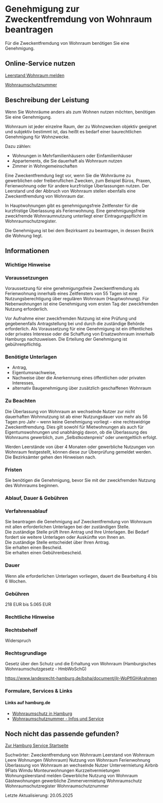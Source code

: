




Genehmigung zur Zweckentfremdung von Wohnraum beantragen
========================================================

Für die Zweckentfremdung von Wohnraum benötigen Sie eine Genehmigung.

Online-Service nutzen
---------------------

[Leerstand Wohnraum melden](https://serviceportal.hamburg.de/HamburgGateway/Service/Entry/AFM_LeerSd)

[Wohnraumschutznummer](https://serviceportal.hamburg.de/HamburgGateway/Service/Entry/WRSCHUTZNR)

Beschreibung der Leistung
-------------------------

Wenn Sie Wohnräume anders als zum Wohnen nutzen möchten, benötigen Sie eine Genehmigung.  
  
Wohnraum ist jeder einzelne Raum, der zu Wohnzwecken objektiv geeignet und subjektiv bestimmt ist, das heißt es bedarf einer baurechtlichen Genehmigung für Wohnzwecke.  
  
Dazu zählen:

* Wohnungen in Mehrfamilienhäusern oder Einfamilienhäuser
* Appartements, die Sie dauerhaft als Wohnraum nutzen
* Zimmer in Wohngemeinschaften

Eine Zweckentfremdung liegt vor, wenn Sie die Wohnräume zu gewerblichen oder freiberuflichen Zwecken, zum Beispiel Büros, Praxen, Ferienwohnung oder für andere kurzfristige Überlassungen nutzen. Der Leerstand und der Abbruch von Wohnraum stellen ebenfalls eine Zweckentfremdung von Wohnraum dar.  
  
In Hauptwohnungen gibt es genehmigungsfreie Zeitfenster für die kurzfristige Überlassung als Ferienwohnung. Eine genehmigungsfreie zweckfremde Wohnraumnutzung unterliegt einer Eintragungspflicht im Wohnraumschutzregister.  
  
Die Genehmigung ist bei dem Bezirksamt zu beantragen, in dessen Bezirk die Wohnung liegt.

Informationen
-------------

### Wichtige Hinweise

### Voraussetzungen

Voraussetzung für eine genehmigungsfreie Zweckentfremdung als Ferienwohnung innerhalb eines Zeitfensters von 55 Tagen ist eine Nutzungsberechtigung über regulären Wohnraum (Hauptwohnung). Für Nebenwohnungen ist eine Genehmigung vom ersten Tag der zweckfremden Nutzung erforderlich.  
  
Vor Aufnahme einer zweckfremden Nutzung ist eine Prüfung und gegebenenfalls Antragstellung bei und durch die zuständige Behörde erforderlich. Als Voraussetzung für eine Genehmigung ist ein öffentliches oder privates Interesse oder die Schaffung von Ersatzwohnraum innerhalb Hamburgs nachzuweisen. Die Erteilung der Genehmigung ist gebührenpflichtig.

### Benötigte Unterlagen

* Antrag,
* Eigentumsnachweise,
* Nachweise über die Anerkennung eines öffentlichen oder privaten Interesses,
* alternativ Baugenehmigung über zusätzlich geschaffenen Wohnraum

### Zu Beachten

Die Überlassung von Wohnraum an wechselnde Nutzer zur nicht dauerhaften Wohnnutzung ist ab einer Nutzungsdauer von mehr als 56 Tagen pro Jahr – wenn keine Genehmigung vorliegt – eine rechtswidrige Zweckentfremdung. Dies gilt sowohl für Mietwohnungen als auch für Eigentumswohnungen und unabhängig davon, ob die Überlassung des Wohnraums gewerblich, zum „Selbstkostenpreis“ oder unentgeltlich erfolgt.  
  
Werden Leerstände von über 4 Monaten oder gewerbliche Nutzungen von Wohnraum festgestellt, können diese zur Überprüfung gemeldet werden. Die Bezirksämter gehen den Hinweisen nach.

### Fristen

Sie benötigen die Genehmigung, bevor Sie mit der zweckfremden Nutzung des Wohnraums beginnen.

### Ablauf, Dauer & Gebühren

### Verfahrensablauf

Sie beantragen die Genehmigung auf Zweckentfremdung von Wohnraum mit allen erforderlichen Unterlagen bei der zuständigen Stelle.  
Die zuständige Stelle prüft Ihren Antrag und Ihre Unterlagen. Bei Bedarf fordert sie weitere Unterlagen oder Auskünfte von Ihnen an.  
Die zuständige Stelle entscheidet über Ihren Antrag.  
Sie erhalten einen Bescheid.  
Sie erhalten einen Gebührenbescheid.

### Dauer

Wenn alle erforderlichen Unterlagen vorliegen, dauert die Bearbeitung 4 bis 6 Wochen.

### Gebühren

218 EUR bis 5.065 EUR

### Rechtliche Hinweise

### Rechtsbehelf

Widerspruch

### Rechtsgrundlage

Gesetz über den Schutz und die Erhaltung von Wohnraum (Hamburgisches Wohnraumschutzgesetz - HmbWoSchG)  
  
<https://www.landesrecht-hamburg.de/bsha/document/jlr-WoPflGHArahmen>

### Formulare, Services & Links

#### Links auf hamburg.de

* [Wohnraumschutz in Hamburg](https://www.hamburg.de/politik-und-verwaltung/behoerden/behoerde-fuer-stadtentwicklung-und-wohnen/themen/wohnen/wohnraumschutz)
* [Wohnraumschutznummer - Infos und Service](https://www.hamburg.de/politik-und-verwaltung/behoerden/behoerde-fuer-stadtentwicklung-und-wohnen/themen/wohnen/wohnraumschutz/wohnraumschutzgesetz-aenderungen-2019-190956)

Noch nicht das passende gefunden?
---------------------------------

 [Zur Hamburg Service Startseite](/service/)

Suchwörter: Zweckentfremdung von Wohnraum Leerstand von Wohnraum Leere Wohnungen (Wohnraum) Nutzung von Wohnraum Ferienwohnung Überlassung von Wohnraum an wechselnde Nutzer Untervermietung Airbnb 9Flats Wimdu Monteurwohnungen Kurzzeitvermietungen Wohnungsleerstand melden Gewerbliche Nutzung von Wohnraum Gästewohnungen gewerbliche Zimmervermietung Wohnraumschutz Wohnraumschutzregister Wohnraumschutznummer

Letzte Aktualisierung: 20.05.2025

